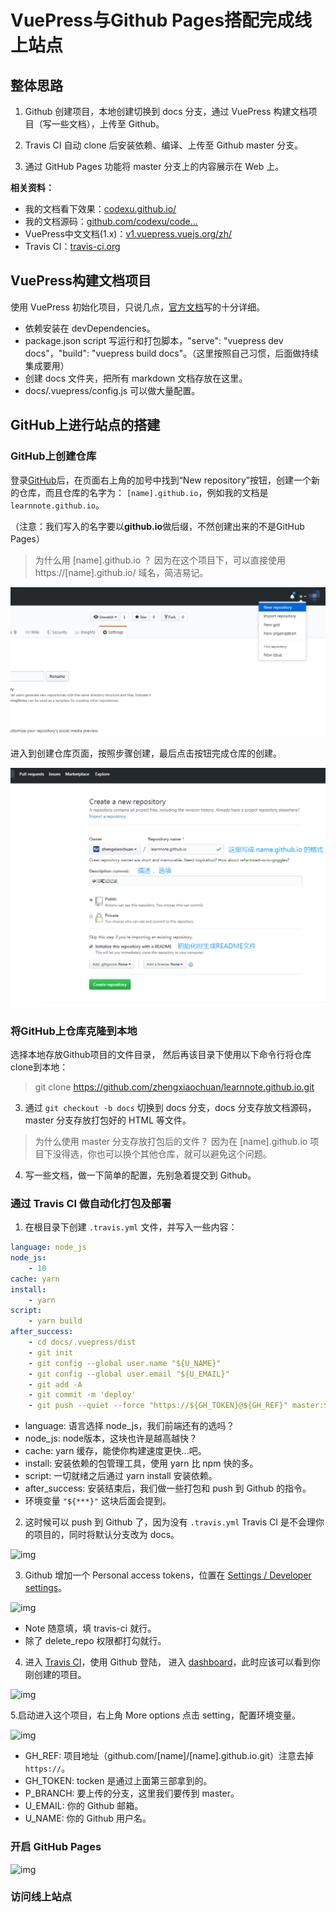 # VuePress与Github Pages搭配完成线上站点









## 整体思路

1. Github 创建项目，本地创建切换到 docs 分支，通过 VuePress 构建文档项目（写一些文档），上传至 Github。

2. Travis CI 自动 clone 后安装依赖、编译、上传至 Github master 分支。

3. 通过 GitHub Pages 功能将 master 分支上的内容展示在 Web 上。



**相关资料：**

- 我的文档看下效果：[codexu.github.io/](https://codexu.github.io/)
- 我的文档源码：[github.com/codexu/code…](https://github.com/codexu/codexu.github.io)
- VuePress中文文档(1.x)：[v1.vuepress.vuejs.org/zh/](https://v1.vuepress.vuejs.org/zh/)
- Travis CI：[travis-ci.org](https://travis-ci.org)



## VuePress构建文档项目

使用 VuePress 初始化项目，只说几点，[官方文档](https://v1.vuepress.vuejs.org/zh/guide/getting-started.html#全局安装)写的十分详细。

- 依赖安装在 devDependencies。
- package.json script 写运行和打包脚本，"serve": "vuepress dev docs"，"build": "vuepress build docs"。（这里按照自己习惯，后面做持续集成要用）
- 创建 docs 文件夹，把所有 markdown 文档存放在这里。
- docs/.vuepress/config.js 可以做大量配置。





## GitHub上进行站点的搭建

### GitHub上创建仓库
登录[GitHub]( https://github.com/ )后，在页面右上角的加号中找到“New repository”按钮，创建一个新的仓库，而且仓库的名字为： `[name].github.io`，例如我的文档是`learnnote.github.io`。

   （注意：我们写入的名字要以**github.io**做后缀，不然创建出来的不是GitHub Pages） 
> 为什么用 [name].github.io ？
>  因为在这个项目下，可以直接使用 https://[name].github.io/ 域名，简洁易记。

   ![图片](../assets/微信截图_20191108103742.png)

进入到创建仓库页面，按照步骤创建，最后点击按钮完成仓库的创建。

![创建仓库](../assets/微信截图_20191108114430.png)

### 将GitHub上仓库克隆到本地

选择本地存放Github项目的文件目录， 然后再该目录下使用以下命令行将仓库clone到本地：

> git clone https://github.com/zhengxiaochuan/learnnote.github.io.git


3. 通过 `git checkout -b docs` 切换到 docs 分支，docs 分支存放文档源码，master 分支存放打包好的 HTML 等文件。

> 为什么使用 master 分支存放打包后的文件？
>  因为在 [name].github.io 项目下没得选，你也可以换个其他仓库，就可以避免这个问题。

4. 写一些文档，做一下简单的配置，先别急着提交到 Github。



### 通过 Travis CI 做自动化打包及部署

1. 在根目录下创建 `.travis.yml` 文件，并写入一些内容：

```yaml
language: node_js
node_js:
    - 10
cache: yarn
install:
    - yarn
script:
    - yarn build
after_success:
    - cd docs/.vuepress/dist
    - git init
    - git config --global user.name "${U_NAME}"
    - git config --global user.email "${U_EMAIL}"
    - git add -A
    - git commit -m 'deploy'
    - git push --quiet --force "https://${GH_TOKEN}@${GH_REF}" master:${P_BRANCH}
```

- language: 语言选择 node_js，我们前端还有的选吗？
- node_js: node版本，这块也许是越高越快？
- cache: yarn 缓存，能使你构建速度更快...吧。
- install: 安装依赖的包管理工具，使用 yarn 比 npm 快的多。
- script: 一切就绪之后通过 yarn install 安装依赖。
- after_success: 安装结束后，我们做一些打包和 push 到 Github 的指令。
- 环境变量 `"${***}"` 这块后面会提到。

2. 这时候可以 push 到 Github 了，因为没有 `.travis.yml` Travis CI 是不会理你的项目的，同时将默认分支改为 docs。



![img](https://user-gold-cdn.xitu.io/2019/6/17/16b63addec810470?imageView2/0/w/1280/h/960/format/webp/ignore-error/1)



3. Github 增加一个 Personal access tokens，位置在 [Settings / Developer settings](https://github.com/settings/tokens)。



![img](https://user-gold-cdn.xitu.io/2019/6/17/16b63addecc2de6c?imageView2/0/w/1280/h/960/format/webp/ignore-error/1)



- Note 随意填，填 travis-ci 就行。
- 除了 delete_repo 权限都打勾就行。

4. 进入 [Travis CI](https://travis-ci.org)，使用 Github 登陆， 进入 [dashboard](https://travis-ci.org/dashboard)，此时应该可以看到你刚创建的项目。



![img](https://user-gold-cdn.xitu.io/2019/6/17/16b63addec9bfde5?imageView2/0/w/1280/h/960/format/webp/ignore-error/1)



5.启动进入这个项目，右上角 More options 点击 setting，配置环境变量。



![img](https://user-gold-cdn.xitu.io/2019/6/17/16b63addecb3c505?imageView2/0/w/1280/h/960/format/webp/ignore-error/1)



- GH_REF: 项目地址（github.com/[name]/[name].github.io.git）注意去掉 `https://`。
- GH_TOKEN: tocken 是通过上面第三部拿到的。
- P_BRANCH: 要上传的分支，这里我们要传到 master。
- U_EMAIL: 你的 Github 邮箱。
- U_NAME: 你的 Github 用户名。



### 开启 GitHub Pages



![img](https://user-gold-cdn.xitu.io/2019/6/17/16b63addecdb2e44?imageView2/0/w/1280/h/960/format/webp/ignore-error/1)



### 访问线上站点